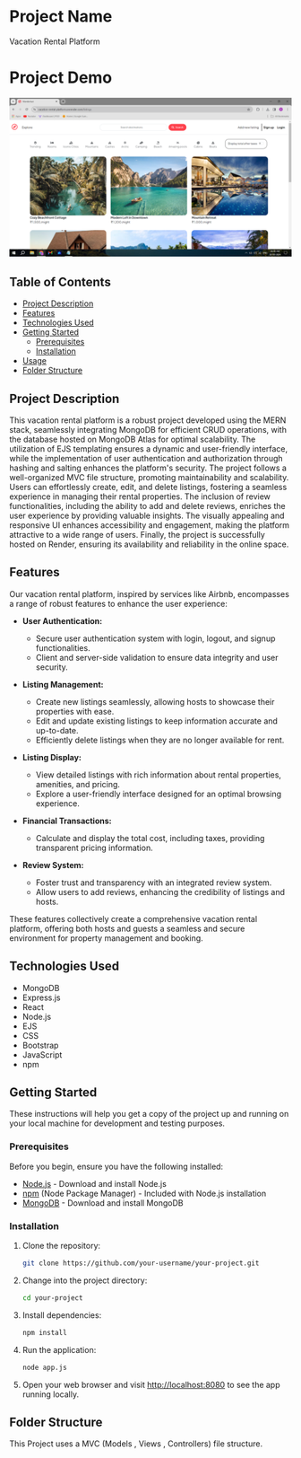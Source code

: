 # Project Name

Vacation Rental Platform

# Project Demo

[![Alt text](https://github.com/AdityaP7649/Talent-Battle-Codes/blob/main/images/Screenshot%20(1480).png)](https://vacation-rental-platform.onrender.com/listings)

## Table of Contents

- [Project Description](#project-description)
- [Features](#features)
- [Technologies Used](#technologies-used)
- [Getting Started](#getting-started)
  - [Prerequisites](#prerequisites)
  - [Installation](#installation)
- [Usage](#usage)
- [Folder Structure](#folder-structure)

## Project Description

This vacation rental platform is a robust project developed using the MERN stack, seamlessly integrating MongoDB for efficient CRUD operations, with the database hosted on MongoDB Atlas for optimal scalability. The utilization of EJS templating ensures a dynamic and user-friendly interface, while the implementation of user authentication and authorization through hashing and salting enhances the platform's security. The project follows a well-organized MVC file structure, promoting maintainability and scalability. Users can effortlessly create, edit, and delete listings, fostering a seamless experience in managing their rental properties. The inclusion of review functionalities, including the ability to add and delete reviews, enriches the user experience by providing valuable insights. The visually appealing and responsive UI enhances accessibility and engagement, making the platform attractive to a wide range of users. Finally, the project is successfully hosted on Render, ensuring its availability and reliability in the online space.

## Features

Our vacation rental platform, inspired by services like Airbnb, encompasses a range of robust features to enhance the user experience:

- **User Authentication:**
  - Secure user authentication system with login, logout, and signup functionalities.
  - Client and server-side validation to ensure data integrity and user security.

- **Listing Management:**
  - Create new listings seamlessly, allowing hosts to showcase their properties with ease.
  - Edit and update existing listings to keep information accurate and up-to-date.
  - Efficiently delete listings when they are no longer available for rent.

- **Listing Display:**
  - View detailed listings with rich information about rental properties, amenities, and pricing.
  - Explore a user-friendly interface designed for an optimal browsing experience.

- **Financial Transactions:**
  - Calculate and display the total cost, including taxes, providing transparent pricing information.

- **Review System:**
  - Foster trust and transparency with an integrated review system.
  - Allow users to add reviews, enhancing the credibility of listings and hosts.

These features collectively create a comprehensive vacation rental platform, offering both hosts and guests a seamless and secure environment for property management and booking.


## Technologies Used

- MongoDB
- Express.js
- React
- Node.js
- EJS
- CSS
- Bootstrap
- JavaScript
- npm

## Getting Started

These instructions will help you get a copy of the project up and running on your local machine for development and testing purposes.

### Prerequisites

Before you begin, ensure you have the following installed:

- [Node.js](https://nodejs.org/) - Download and install Node.js
- [npm](https://www.npmjs.com/) (Node Package Manager) - Included with Node.js installation
- [MongoDB](https://www.mongodb.com/try/download/community) - Download and install MongoDB

### Installation

1. Clone the repository:

   ```bash
   git clone https://github.com/your-username/your-project.git
   ```

2. Change into the project directory:

   ```bash
   cd your-project
   ```

3. Install dependencies:

   ```bash
   npm install
   ```

4. Run the application:

   ```bash
   node app.js
   ```

5. Open your web browser and visit [http://localhost:8080](http://localhost:8080) to see the app running locally.


## Folder Structure

This Project uses a MVC (Models , Views , Controllers) file structure.


